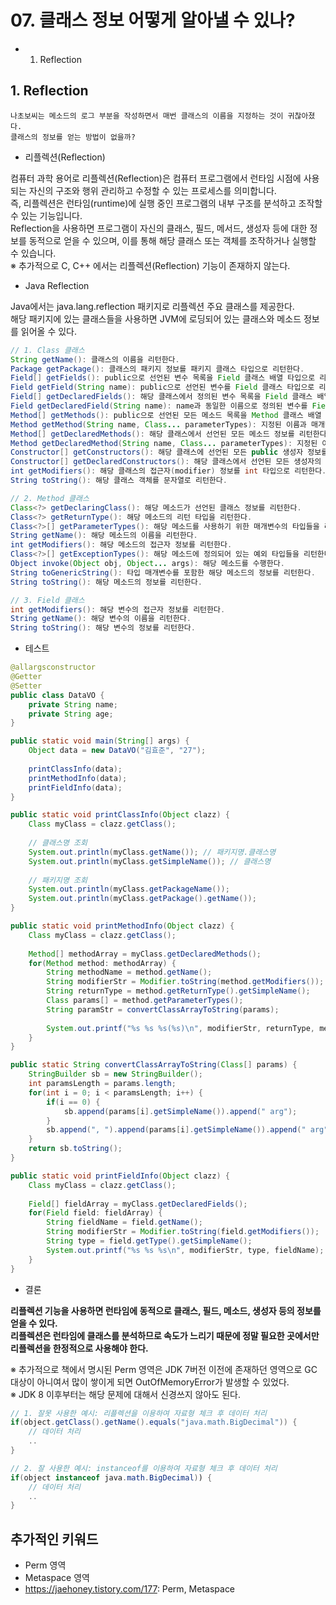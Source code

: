 # 07. 클래스 정보 어떻게 알아낼 수 있나?

* 1. Reflection

## 1. Reflection

```
나초보씨는 메소드의 로그 부분을 작성하면서 매번 클래스의 이름을 지정하는 것이 귀찮아졌다.
클래스의 정보를 얻는 방법이 없을까?
```

* 리플렉션(Reflection)

컴퓨터 과학 용어로 리플렉션(Reflection)은 컴퓨터 프로그램에서 런타임 시점에 사용되는 자신의 구조와 행위 관리하고 수정할 수 있는 프로세스를 의미합니다.  
즉, 리플렉션은 런타임(runtime)에 실행 중인 프로그램의 내부 구조를 분석하고 조작할 수 있는 기능입니다.  
Reflection을 사용하면 프로그램이 자신의 클래스, 필드, 메서드, 생성자 등에 대한 정보를 동적으로 얻을 수 있으며, 이를 통해 해당 클래스 또는 객체를 조작하거나 실행할 수 있습니다.  
※ 추가적으로 C, C++ 에서는 리플렉션(Reflection) 기능이 존재하지 않는다.  

* Java Reflection

Java에서는 java.lang.reflection 패키지로 리플렉션 주요 클래스를 제공한다.  
해당 패키지에 있는 클래스들을 사용하면 JVM에 로딩되어 있는 클래스와 메소드 정보를 읽어올 수 있다.  

```Java
// 1. Class 클래스
String getName(): 클래스의 이름을 리턴한다.
Package getPackage(): 클래스의 패키지 정보를 패키지 클래스 타입으로 리턴한다.
Field[] getFields(): public으로 선언된 변수 목록을 Field 클래스 배열 타입으로 리턴한다.
Field getField(String name): public으로 선언된 변수를 Field 클래스 타입으로 리턴한다.
Field[] getDeclaredFields(): 해당 클래스에서 정의된 변수 목록을 Field 클래스 배열 타입으로 리턴한다.
Field getDeclaredField(String name): name과 동일한 이름으로 정의된 변수를 Field 클래스 타입으로 리턴한다.
Method[] getMethods(): public으로 선언된 모든 메소드 목록을 Method 클래스 배열 타입으로 리턴한다. 해당 클래스에서 사용 가능한 상속 받은 메소드도 포함된다.
Method getMethod(String name, Class... parameterTypes): 지정된 이름과 매개변수 타입을 갖는 메소드를 Method 클래스 타입으로 리턴한다.
Method[] getDeclaredMethods(): 해당 클래스에서 선언된 모든 메소드 정보를 리턴한다.
Method getDeclaredMethod(String name, Class... parameterTypes): 지정된 이름과 매개변수 타입을 갖는 해당 클래스에서 선언된 메소드를 Method 클래스 타입으로 리턴한다.
Constructor[] getConstructors(): 해당 클래스에 선언된 모든 public 생성자 정보를 Constructor 배열 타입으로 리턴한다.
Constructor[] getDeclaredConstructors(): 해당 클래스에서 선언된 모든 생성자의 정보를 Constructor 배열 타입으로 리턴한다.
int getModifiers(): 해당 클래스의 접근자(modifier) 정보를 int 타입으로 리턴한다.
String toString(): 해당 클래스 객체를 문자열로 리턴한다.

// 2. Method 클래스
Class<?> getDeclaringClass(): 해당 메소드가 선언된 클래스 정보를 리턴한다.
Class<?> getReturnType(): 해당 메소드의 리턴 타입을 리턴한다.
Class<?>[] getParameterTypes(): 해당 메소드를 사용하기 위한 매개변수의 타입들을 리턴한다.
String getName(): 해당 메소드의 이름을 리턴한다.
int getModifiers(): 해당 메소드의 접근자 정보를 리턴한다.
Class<?>[] getExceptionTypes(): 해당 메소드에 정의되어 있는 예외 타입들을 리턴한다.
Object invoke(Object obj, Object... args): 해당 메소드를 수행한다.
String toGenericString(): 타입 매개변수를 포함한 해당 메소드의 정보를 리턴한다.
String toString(): 해당 메소드의 정보를 리턴한다.

// 3. Field 클래스
int getModifiers(): 해당 변수의 접근자 정보를 리턴한다.
String getName(): 해당 변수의 이름을 리턴한다.
String toString(): 해당 변수의 정보를 리턴한다.
```

* 테스트

```Java
@allargsconstructor
@Getter
@Setter
public class DataVO {
	private String name;
	private String age;
}

public static void main(String[] args) {
	Object data = new DataVO("김효준", "27");
	
	printClassInfo(data);
	printMethodInfo(data);
	printFieldInfo(data);
}

public static void printClassInfo(Object clazz) {
	Class myClass = clazz.getClass();
	
	// 클래스명 조회
	System.out.println(myClass.getName()); // 패키지명.클래스명
	System.out.println(myClass.getSimpleName()); // 클래스명
	
	// 패키지명 조회
	System.out.println(myClass.getPackageName());
	System.out.println(myClass.getPackage().getName());
}

public static void printMethodInfo(Object clazz) {
	Class myClass = clazz.getClass();
	
	Method[] methodArray = myClass.getDeclaredMethods();
	for(Method method: methodArray) {
		String methodName = method.getName();
		String modifierStr = Modifier.toString(method.getModifiers());
		String returnType = method.getReturnType().getSimpleName();
		Class params[] = method.getParameterTypes();
		String paramStr = convertClassArrayToString(params);
		
		System.out.printf("%s %s %s(%s)\n", modifierStr, returnType, methodName, paramStr);
	}
}

public static String convertClassArrayToString(Class[] params) {
	StringBuilder sb = new StringBuilder();
	int paramsLength = params.length;
	for(int i = 0; i < paramsLength; i++) {
		if(i == 0) {
			sb.append(params[i].getSimpleName()).append(" arg");
		}
		sb.append(", ").append(params[i].getSimpleName()).append(" arg");
	}
	return sb.toString();
}

public static void printFieldInfo(Object clazz) {
	Class myClass = clazz.getClass();
	
	Field[] fieldArray = myClass.getDeclaredFields();
	for(Field field: fieldArray) {
		String fieldName = field.getName();
		String modifierStr = Modifier.toString(field.getModifiers());
		String type = field.getType().getSimpleName();
		System.out.printf("%s %s %s\n", modifierStr, type, fieldName);
	}
}
```

* 결론

__리플렉션 기능을 사용하면 런타임에 동적으로 클래스, 필드, 메소드, 생성자 등의 정보를 얻을 수 있다.__  
__리플렉션은 런타임에 클래스를 분석하므로 속도가 느리기 때문에 정말 필요한 곳에서만 리플렉션을 한정적으로 사용해야 한다.__  

※ 추가적으로 책에서 명시된 Perm 영역은 JDK 7버전 이전에 존재하던 영역으로 GC 대상이 아니여서 많이 쌓이게 되면 OutOfMemoryError가 발생할 수 있었다.  
※ JDK 8 이후부터는 해당 문제에 대해서 신경쓰지 않아도 된다.  

```Java
// 1. 잘못 사용한 예시: 리플렉션을 이용하여 자료형 체크 후 데이터 처리
if(object.getClass().getName().equals("java.math.BigDecimal")) {
    // 데이터 처리
    ..
}

// 2. 잘 사용한 예시: instanceof를 이용하여 자료형 체크 후 데이터 처리
if(object instanceof java.math.BigDecimal)) {
    // 데이터 처리
    ..
}
```

## 추가적인 키워드

* Perm 영역
* Metaspace 영역
* https://jaehoney.tistory.com/177: Perm, Metaspace
